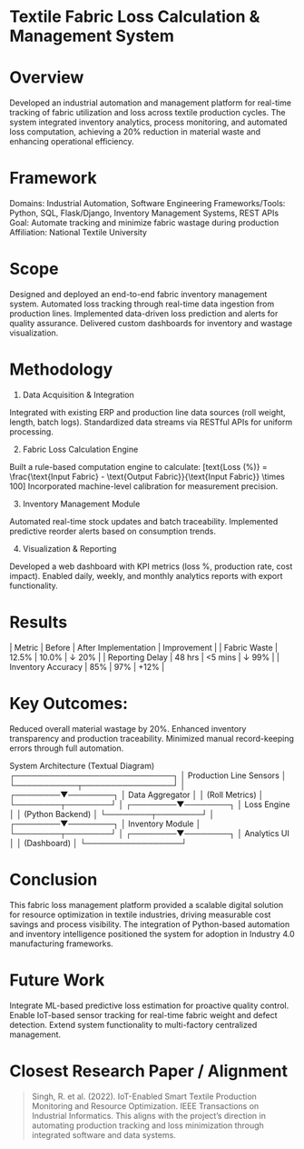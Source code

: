 # Textile Fabric Loss Calculation & Management System

# Overview
Developed an industrial automation and management platform for real-time tracking of fabric utilization and loss across textile production cycles. The system integrated inventory analytics, process monitoring, and automated loss computation, achieving a 20% reduction in material waste and enhancing operational efficiency.

# Framework
Domains: Industrial Automation, Software Engineering
Frameworks/Tools: Python, SQL, Flask/Django, Inventory Management Systems, REST APIs
Goal: Automate tracking and minimize fabric wastage during production
Affiliation: National Textile University

# Scope
 Designed and deployed an end-to-end fabric inventory management system.
 Automated loss tracking through real-time data ingestion from production lines.
 Implemented data-driven loss prediction and alerts for quality assurance.
 Delivered custom dashboards for inventory and wastage visualization.

 # Methodology
 1. Data Acquisition & Integration

 Integrated with existing ERP and production line data sources (roll weight, length, batch logs).
 Standardized data streams via RESTful APIs for uniform processing.

 2. Fabric Loss Calculation Engine

 Built a rule-based computation engine to calculate:
  [text{Loss (%)} = \frac{\text{Input Fabric} - \text{Output Fabric}}{\text{Input Fabric}} \times 100]
 Incorporated machine-level calibration for measurement precision.

 3. Inventory Management Module

 Automated real-time stock updates and batch traceability.
 Implemented predictive reorder alerts based on consumption trends.

 4. Visualization & Reporting

 Developed a web dashboard with KPI metrics (loss %, production rate, cost impact).
 Enabled daily, weekly, and monthly analytics reports with export functionality.

# Results
| Metric             | Before | After Implementation | Improvement |
| Fabric Waste       | 12.5%  | 10.0%            | ↓ 20%       |
| Reporting Delay    | 48 hrs | <5 mins          | ↓ 99%       |
| Inventory Accuracy | 85%    | 97%              | +12%        |

# Key Outcomes:
 Reduced overall material wastage by 20%.
 Enhanced inventory transparency and production traceability.
 Minimized manual record-keeping errors through full automation.

System Architecture (Textual Diagram)
┌────────────────────────────┐
│  Production Line Sensors   │
└───────────┬────────────────┘
            │
   ┌────────▼────────┐
   │ Data Aggregator  │
   │ (Roll Metrics)   │
   └────────┬────────┘
            │
   ┌────────▼────────┐
   │ Loss Engine      │
   │ (Python Backend) │
   └────────┬────────┘
            │
   ┌────────▼────────┐
   │ Inventory Module │
   └────────┬────────┘
            │
   ┌────────▼────────┐
   │ Analytics UI     │
   │ (Dashboard)      │
   └─────────────────┘

# Conclusion
This fabric loss management platform provided a scalable digital solution for resource optimization in textile industries, driving measurable cost savings and process visibility. The integration of Python-based automation and inventory intelligence positioned the system for adoption in Industry 4.0 manufacturing frameworks.

# Future Work
 Integrate ML-based predictive loss estimation for proactive quality control.
 Enable IoT-based sensor tracking for real-time fabric weight and defect detection.
 Extend system functionality to multi-factory centralized management.

# Closest Research Paper / Alignment
> Singh, R. et al. (2022). IoT-Enabled Smart Textile Production Monitoring and Resource Optimization. IEEE Transactions on Industrial Informatics.
> This aligns with the project’s direction in automating production tracking and loss minimization through integrated software and data systems.
